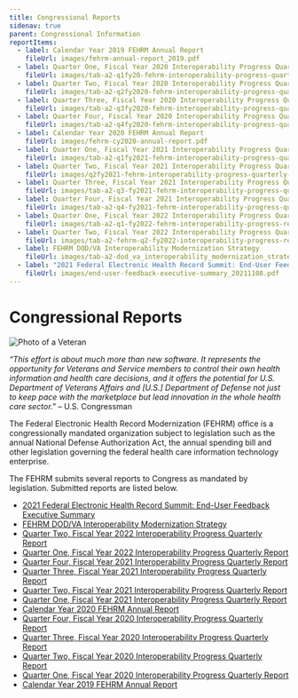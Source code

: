 ```yaml
---
title: Congressional Reports
sidenav: true
parent: Congressional Information
reportItems:
  - label: Calendar Year 2019 FEHRM Annual Report
    fileUrl: images/fehrm-annual-report_2019.pdf
  - label: Quarter One, Fiscal Year 2020 Interoperability Progress Quarterly Report
    fileUrl: images/tab-a2-q1fy20-fehrm-interoperability-progress-quarterly-report.pdf
  - label: Quarter Two, Fiscal Year 2020 Interoperability Progress Quarterly Report
    fileUrl: images/tab-a2-q2fy2020-fehrm-interoperability-progress-quarterly-report.pdf
  - label: Quarter Three, Fiscal Year 2020 Interoperability Progress Quarterly Report
    fileUrl: images/tab-a2-q3fy2020-fehrm-interoperability-progress-quarterly-report_signed.pdf
  - label: Quarter Four, Fiscal Year 2020 Interoperability Progress Quarterly Report
    fileUrl: images/tab-a2-q4fy2020-fehrm-interoperability-progress-quarterly-report_signed.pdf
  - label: Calendar Year 2020 FEHRM Annual Report
    fileUrl: images/fehrm-cy2020-annual-report.pdf
  - label: Quarter One, Fiscal Year 2021 Interoperability Progress Quarterly Report
    fileUrl: images/tab-a2-q1fy2021-fehrm-interoperability-progress-quarterly-report_signed-1-.pdf
  - label: Quarter Two, Fiscal Year 2021 Interoperability Progress Quarterly Report
    fileUrl: images/q2fy2021-fehrm-interoperability-progress-quarterly-report.pdf
  - label: Quarter Three, Fiscal Year 2021 Interoperability Progress Quarterly Report
    fileUrl: images/tab-a2-q3-fy2021-fehrm-interoperability-progress-quarterly-report.pdf
  - label: Quarter Four, Fiscal Year 2021 Interoperability Progress Quarterly Report
    fileUrl: images/tab-a2-q4-fy2021-fehrm-interoperability-progress-quarterly-report.pdf
  - label: Quarter One, Fiscal Year 2022 Interoperability Progress Quarterly Report
    fileUrl: images/tab-a2-q1-fy2022-fehrm-interoperability-progress-report.pdf
  - label: Quarter Two, Fiscal Year 2022 Interoperability Progress Quarterly Report
    fileUrl: images/tab-a2-fehrm-q2-fy2022-interoperability-progress-report.pdf
  - label: FEHRM DOD/VA Interoperability Modernization Strategy
    fileUrl: images/tab-a2-dod_va_interoperability_modernization_strategy_20200924.pdf
  - label: "2021 Federal Electronic Health Record Summit: End-User Feedback Executive Summary"
    fileUrl: images/end-user-feedback-executive-summary_20211108.pdf
---
```


# Congressional Reports

![Photo of a Veteran](/images/1000w_q95-4-.jpg "Veteran")

*“This effort is about much more than new software. It represents the opportunity for Veterans and Service members to control their own health information and health care decisions, and it offers the potential for U.S. Department of Veterans Affairs and \[U.S.] Department of Defense not just to keep pace with the marketplace but lead innovation in the whole health care sector."* – U.S. Congressman

The Federal Electronic Health Record Modernization (FEHRM) office is a congressionally mandated organization subject to legislation such as the annual National Defense Authorization Act, the annual spending bill and other legislation governing the federal health care information technology enterprise.

The FEHRM submits several reports to Congress as mandated by legislation. Submitted reports are listed below.

* [2021 Federal Electronic Health Record Summit: End-User Feedback Executive Summary](/images/end-user-feedback-executive-summary_20211108.pdf)
* [FEHRM DOD/VA Interoperability Modernization Strategy](/images/tab-a2-dod_va_interoperability_modernization_strategy_20200924.pdf)
* [Quarter Two, Fiscal Year 2022 Interoperability Progress Quarterly Report](/images/tab-a2-fehrm-q2-fy2022-interoperability-progress-report.pdf)
* [Quarter One, Fiscal Year 2022 Interoperability Progress Quarterly Report](/images/tab-a2-q1-fy2022-fehrm-interoperability-progress-report.pdf)
* [Quarter Four, Fiscal Year 2021 Interoperability Progress Quarterly Report](/images/tab-a2-q4-fy2021-fehrm-interoperability-progress-quarterly-report.pdf)
* [Quarter Three, Fiscal Year 2021 Interoperability Progress Quarterly Report](/images/tab-a2-q3-fy2021-fehrm-interoperability-progress-quarterly-report.pdf)
* [Quarter Two, Fiscal Year 2021 Interoperability Progress Quarterly Report](/images/q2fy2021-fehrm-interoperability-progress-quarterly-report.pdf)
* [Quarter One, Fiscal Year 2021 Interoperability Progress Quarterly Report](/images/tab-a2-q1fy2021-fehrm-interoperability-progress-quarterly-report_signed-1-.pdf)
* [Calendar Year 2020 FEHRM Annual Report](/images/fehrm-cy2020-annual-report.pdf) 
* [Quarter Four, Fiscal Year 2020 Interoperability Progress Quarterly Report](/images/tab-a2-q4fy2020-fehrm-interoperability-progress-quarterly-report_signed.pdf)
* [Quarter Three, Fiscal Year 2020 Interoperability Progress Quarterly Report](/images/tab-a2-q3fy2020-fehrm-interoperability-progress-quarterly-report_signed.pdf)
* [Quarter Two, Fiscal Year 2020 Interoperability Progress Quarterly Report](/images/tab-a2-q2fy2020-fehrm-interoperability-progress-quarterly-report.pdf)
* [Quarter One, Fiscal Year 2020 Interoperability Progress Quarterly Report](/images/tab-a2-q1fy20-fehrm-interoperability-progress-quarterly-report.pdf)
* [Calendar Year 2019 FEHRM Annual Report](/images/fehrm-annual-report_2019.pdf)
